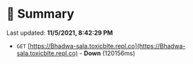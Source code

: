 # 📖 Summary
Last updated: **11/5/2021, 8:42:29 PM**

- `GET` [https://Bhadwa-sala.toxicblte.repl.co](https://Bhadwa-sala.toxicblte.repl.co) - **Down** (120156ms)
